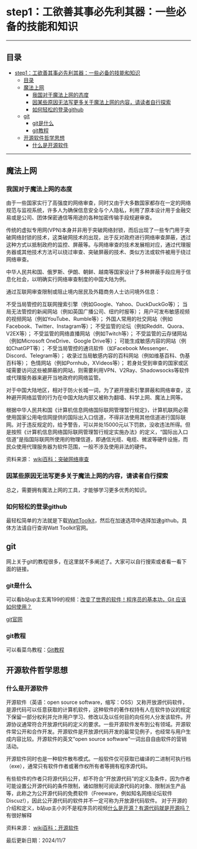 # step1：工欲善其事必先利其器：一些必备的技能和知识

---
## 目录
- [step1：工欲善其事必先利其器：一些必备的技能和知识](#step1工欲善其事必先利其器一些必备的技能和知识)
  - [目录](#目录)
  - [魔法上网](#魔法上网)
    - [我国对于魔法上网的态度](#我国对于魔法上网的态度)
    - [因某些原因无法写更多关于魔法上网的内容，请读者自行探索](#因某些原因无法写更多关于魔法上网的内容请读者自行探索)
    - [如何轻松的登录github](#如何轻松的登录github)
  - [git](#git)
    - [git是什么](#git是什么)
    - [git教程](#git教程)
  - [开源软件哲学思想](#开源软件哲学思想)
    - [什么是开源软件](#什么是开源软件)

---
## 魔法上网
### 我国对于魔法上网的态度
由于一些国家实行了高强度的网络审查，同时又由于大多数国家都存在一定的网络规范与监视系统，许多人为确保信息安全与个人隐私，利用了原本设计用于金融交易或是公司、团体保密通信等用途的各种加密传输手段规避审查。

传统的虚拟专用网(VPN)本身并非用于突破网络封锁，而后出现了一些专门用于突破网络封锁的技术，这类破网技术的出现，出于反对政府进行网络审查屏蔽，透过这种方式以抵制政府的监控、屏蔽等。与网络审查的技术发展相对应，通过代理服务器或其他技术方法可以绕过审查、突破屏蔽的技术、类似方法或软件被用于绕过网络审查。

中华人民共和国、俄罗斯、伊朗、朝鲜、越南等国家设计了多种屏蔽手段应用于信息化社会，以明确实行网络审查制度的中国大陆为例。

通过互联网审查限制或阻止境内居民及外籍商务人士访问境外信息：

不受当局管控的互联网搜索引擎（例如Google、Yahoo、DuckDuckGo等）；
当局无法管控的新闻网站（例如英国广播公司、纽约时报等）；
用户可发布敏感视频的视频网站（例如YouTube、Rumble等）；
外国人常用的社交网站（例如Facebook、Twitter、Instagram等）；
不受监管的论坛（例如Reddit、Quora、V2EX等）；
不受监管的网络直播网站（例如Twitch等）；
不受监管的云存储网站（例如Microsoft OneDrive、Google Drive等）；
可能生成敏感内容的网站（例如ChatGPT等）；
不受当局管控的通讯软件（如Facebook Messenger、Discord、Telegram等）；
收录过当局敏感内容的百科网站（例如维基百科、伪基百科等）；
色情网站（例如Pornhub，XVideos等）；
若身处受到审查的国家或区域需要访问这些被屏蔽的网站，则需要利用VPN、V2Ray、Shadowsocks等软件或代理服务器来避开当地政府的网络监管。

对于中国大陆地区，相对于防火长城一词，为了避开搜索引擎屏蔽和网络审查，这种避开网络监管的行为在中国大陆内部又被称为翻墙、科学上网、魔法上网等。

根据中华人民共和国《计算机信息网络国际联网管理暂行规定》，计算机联网必需使用国家公用电信网提供的国际出入口信道，不得非法使用其他信道进行国际联网。对于违反规定的，给予警告，可以并处15000元以下罚款，没收违法所得。但是按照《计算机信息网络国际联网管理暂行规定实施办法》的定义，“国际出入口信道”是指国际联网所使用的物理信道，即通信光缆、电缆、微波等硬件设施，而民众使用代理服务器为软件范围，一般不涉及使用非法的硬件。

资料来源：
[wiki百科：突破网络审查](https://zh.wikipedia.org/wiki/%E7%AA%81%E7%A0%B4%E7%BD%91%E7%BB%9C%E5%AE%A1%E6%9F%A5)
### 因某些原因无法写更多关于魔法上网的内容，请读者自行探索
总之，需要拥有魔法上网的工具，才能够学习更多优秀的知识。
### 如何轻松的登录github
最轻松简单的方法就是下载[WattToolkit](https://steampp.net/)，然后在加速选项中选择加速github。具体方法请自行查询Watt Toolkit官网。

## git
网上关于git的教程很多，在这里就不多阐述了。大家可以自行搜索或者看一看下面的链接。
### git是什么
可以看b站up主玄离199的视频：[改变了世界的软件！程序员的基本功，Git 应该如何使用？](https://www.bilibili.com/video/BV1u94y1n73L/?spm_id_from=333.999.0.0&vd_source=f374b00068e0c75d697b20ccf0aed112)

[git官网](https://git-scm.com/)
### git教程
可以看菜鸟教程：[Git教程](https://www.runoob.com/git/git-tutorial.html)

## 开源软件哲学思想
### 什么是开源软件
开源软件（英语：open source software，缩写：OSS）又称开放源代码软件，是源代码可以任意获取的计算机软件，这种软件的著作权持有人在软件协议的规定下保留一部分权利并允许用户学习、修改以及以任何目的向任何人分发该软件。开源协议通常符合开放源代码的定义的要求。一些开源软件发布到公有领域。开源软件常公开和合作开发。开源软件是开放源代码开发的最常见例子，也经常与用户生成内容比较。开源软件的英文“open source software”一词出自自由软件的营销活动。

开源软件同时也是一种软件散布模式。一般软件仅可获取已编译的二进制可执行档（exe），通常只有软件作者或著作权所有者等拥有程序源代码。

有些软件的作者只将源代码公开，却不符合“开放源代码”的定义及条件，因为作者可能设置公开源代码的条件限制，诸如限制可阅读源代码的对象、限制派生产品等，此称之为公开源代码的免费软件（Freeware，例如知名网络论坛软件Discuz!），因此公开源代码的软件并不一定可称为开放源代码软件。
对于开源的介绍和定义，b站up主小刘不是程序员的视频[什么是开源？有源代码就是开源吗？](https://www.bilibili.com/video/BV1vX4y127LE/?vd_source=f374b00068e0c75d697b20ccf0aed112)有很好解释

资料来源：
[wiki百科：开源软件](https://zh.wikipedia.org/wiki/%E5%BC%80%E6%BA%90%E8%BD%AF%E4%BB%B6)

最后更新日期：2024/11/7